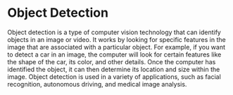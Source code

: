 # Object Detection

Object detection is a type of computer vision technology that can identify objects in an image or video. It works by looking for specific features in the image that are associated with a particular object. For example, if you want to detect a car in an image, the computer will look for certain features like the shape of the car, its color, and other details. Once the computer has identified the object, it can then determine its location and size within the image. Object detection is used in a variety of applications, such as facial recognition, autonomous driving, and medical image analysis.
